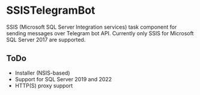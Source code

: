 # SSISTelegramBot

SSIS (Microsoft SQL Server Integration services) task component for sending messages over Telegram bot API.
Currently only SSIS for Microsoft SQL Server 2017 are supported.

## ToDo
- Installer (NSIS-based)
- Support for SQL Server 2019 and 2022
- HTTP(S) proxy support
